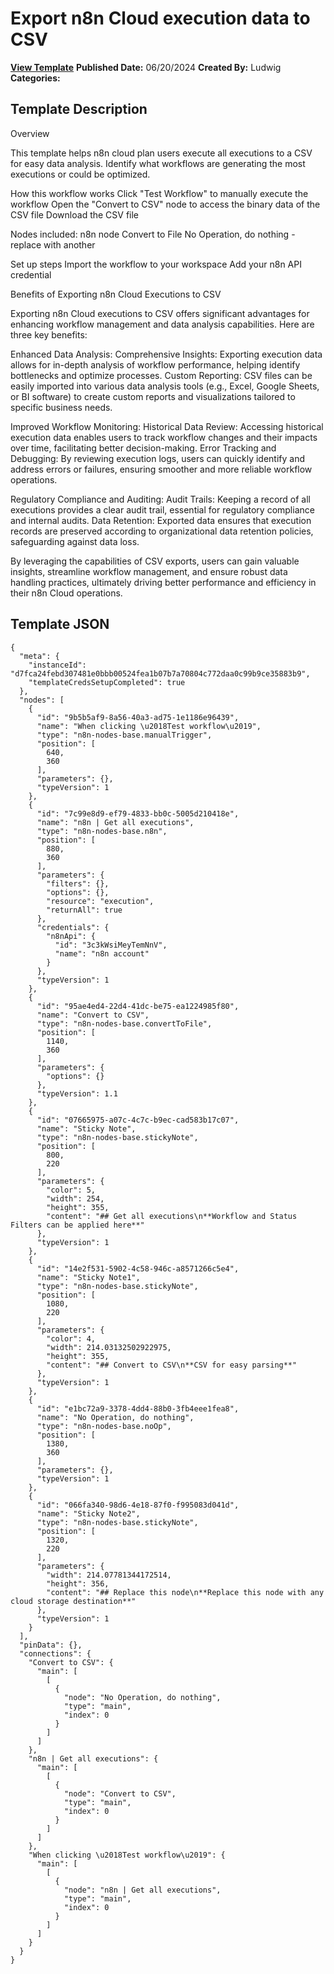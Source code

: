 # Export n8n Cloud execution data to CSV

**[View Template](https://n8n.io/workflows/2295-/)**  **Published Date:** 06/20/2024  **Created By:** Ludwig  **Categories:**   

## Template Description

Overview

This template helps n8n cloud plan users execute all executions to a CSV for easy data analysis. Identify what workflows are generating the most executions or could be optimized.

How this workflow works
Click "Test Workflow" to manually execute the workflow
Open the "Convert to CSV" node to access the binary data of the CSV file
Download the CSV file

Nodes included:
n8n node
Convert to File
No Operation, do nothing - replace with another

Set up steps
Import the workflow to your workspace
Add your n8n API credential

Benefits of Exporting n8n Cloud Executions to CSV

Exporting n8n Cloud executions to CSV offers significant advantages for enhancing workflow management and data analysis capabilities. Here are three key benefits:

Enhanced Data Analysis:
   Comprehensive Insights: Exporting execution data allows for in-depth analysis of workflow performance, helping identify bottlenecks and optimize processes.
   Custom Reporting: CSV files can be easily imported into various data analysis tools (e.g., Excel, Google Sheets, or BI software) to create custom reports and visualizations tailored to specific business needs.

Improved Workflow Monitoring:
   Historical Data Review: Accessing historical execution data enables users to track workflow changes and their impacts over time, facilitating better decision-making.
   Error Tracking and Debugging: By reviewing execution logs, users can quickly identify and address errors or failures, ensuring smoother and more reliable workflow operations.

Regulatory Compliance and Auditing:
   Audit Trails: Keeping a record of all executions provides a clear audit trail, essential for regulatory compliance and internal audits.
   Data Retention: Exported data ensures that execution records are preserved according to organizational data retention policies, safeguarding against data loss.

By leveraging the capabilities of CSV exports, users can gain valuable insights, streamline workflow management, and ensure robust data handling practices, ultimately driving better performance and efficiency in their n8n Cloud operations.

## Template JSON

```
{
  "meta": {
    "instanceId": "d7fca24febd307481e0bbb00524fea1b07b7a70804c772daa0c99b9ce35883b9",
    "templateCredsSetupCompleted": true
  },
  "nodes": [
    {
      "id": "9b5b5af9-8a56-40a3-ad75-1e1186e96439",
      "name": "When clicking \u2018Test workflow\u2019",
      "type": "n8n-nodes-base.manualTrigger",
      "position": [
        640,
        360
      ],
      "parameters": {},
      "typeVersion": 1
    },
    {
      "id": "7c99e8d9-ef79-4833-bb0c-5005d210418e",
      "name": "n8n | Get all executions",
      "type": "n8n-nodes-base.n8n",
      "position": [
        880,
        360
      ],
      "parameters": {
        "filters": {},
        "options": {},
        "resource": "execution",
        "returnAll": true
      },
      "credentials": {
        "n8nApi": {
          "id": "3c3kWsiMeyTemNnV",
          "name": "n8n account"
        }
      },
      "typeVersion": 1
    },
    {
      "id": "95ae4ed4-22d4-41dc-be75-ea1224985f80",
      "name": "Convert to CSV",
      "type": "n8n-nodes-base.convertToFile",
      "position": [
        1140,
        360
      ],
      "parameters": {
        "options": {}
      },
      "typeVersion": 1.1
    },
    {
      "id": "07665975-a07c-4c7c-b9ec-cad583b17c07",
      "name": "Sticky Note",
      "type": "n8n-nodes-base.stickyNote",
      "position": [
        800,
        220
      ],
      "parameters": {
        "color": 5,
        "width": 254,
        "height": 355,
        "content": "## Get all executions\n**Workflow and Status Filters can be applied here**"
      },
      "typeVersion": 1
    },
    {
      "id": "14e2f531-5902-4c58-946c-a8571266c5e4",
      "name": "Sticky Note1",
      "type": "n8n-nodes-base.stickyNote",
      "position": [
        1080,
        220
      ],
      "parameters": {
        "color": 4,
        "width": 214.03132502922975,
        "height": 355,
        "content": "## Convert to CSV\n**CSV for easy parsing**"
      },
      "typeVersion": 1
    },
    {
      "id": "e1bc72a9-3378-4dd4-88b0-3fb4eee1fea8",
      "name": "No Operation, do nothing",
      "type": "n8n-nodes-base.noOp",
      "position": [
        1380,
        360
      ],
      "parameters": {},
      "typeVersion": 1
    },
    {
      "id": "066fa340-98d6-4e18-87f0-f995083d041d",
      "name": "Sticky Note2",
      "type": "n8n-nodes-base.stickyNote",
      "position": [
        1320,
        220
      ],
      "parameters": {
        "width": 214.07781344172514,
        "height": 356,
        "content": "## Replace this node\n**Replace this node with any cloud storage destination**"
      },
      "typeVersion": 1
    }
  ],
  "pinData": {},
  "connections": {
    "Convert to CSV": {
      "main": [
        [
          {
            "node": "No Operation, do nothing",
            "type": "main",
            "index": 0
          }
        ]
      ]
    },
    "n8n | Get all executions": {
      "main": [
        [
          {
            "node": "Convert to CSV",
            "type": "main",
            "index": 0
          }
        ]
      ]
    },
    "When clicking \u2018Test workflow\u2019": {
      "main": [
        [
          {
            "node": "n8n | Get all executions",
            "type": "main",
            "index": 0
          }
        ]
      ]
    }
  }
}
```
